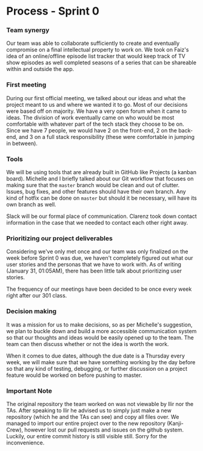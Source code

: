 # Process - Sprint 0

### Team synergy
Our team was able to collaborate sufficiently to create and eventually
compromise on a final intellectual property to work on. We took on Faiz's idea
of an online/offline episode list tracker that would keep track of TV show
episodes as well completed seasons of a series that can be shareable within and
outside the app.

### First meeting
During our first official meeting, we talked about our ideas and what the
project meant to us and where we wanted it to go. Most of our decisions were
based off on majority. We have a very open forum when it came to ideas. The
division of work eventually came on who would be most comfortable with whatever
part of the tech stack they choose to be on. Since we have 7 people, we would
have 2 on the front-end, 2 on the back-end, and 3 on a full stack
responsibility (these were comfortable in jumping in between).

### Tools
We will be using tools that are already built in GitHub like Projects (a kanban
board). Michelle and I briefly talked about our Git workflow that focuses on
making sure that the `master` branch would be clean and out of clutter. Issues,
bug fixes, and other features should have their own branch. Any kind of hotfix
can be done on `master` but should it be necessary, will have its own branch as
well.

Slack will be our formal place of communication. Clarenz took down contact
information in the case that we needed to contact each other right away.

### Prioritizing our project deliverables
Considering we've only met once and our team was only finalized on the week
before Sprint 0 was due, we haven't completely figured out what our user
stories and the personas that we have to work with. As of writing (January
31, 01:05AM), there has been little talk about prioritizing user stories.

The frequency of our meetings have been decided to be once every week right
after our 301 class.

### Decision making
It was a mission for us to make decisions, so as per Michelle's suggestion, we
plan to buckle down and build a more accessible communication system so that
our thoughts and ideas would be easily opened up to the team. The team can then
discuss whether or not the idea is worth the work.

When it comes to due dates, although the due date is a Thursday every week,
we will make sure that we have something working by the day before so that
any kind of testing, debugging, or further discussion on a project feature
would be worked on before pushing to master.

### Important Note
The original repository the team worked on was not viewable by Ilir nor the TAs. After speaking
to Ilir he advised us to simply just make a new repository (which he and the TAs can see) and
copy all files over. We managed to import our entire project over to the new repository (Kanji-Crew), 
however lost our pull requests and issues on the github system. Luckily, our entire commit history 
is still visible still. Sorry for the inconvenience.
